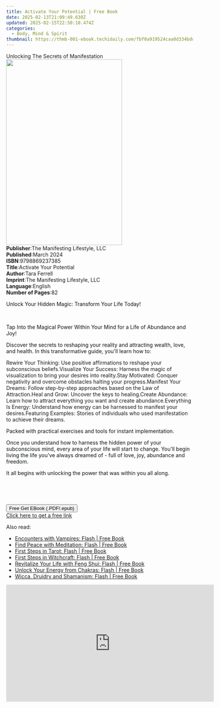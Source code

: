 ```yaml
---
title: Activate Your Potential | Free Book
date: 2025-02-13T21:09:49.630Z
updated: 2025-02-15T22:50:10.474Z
categories:
  - Body, Mind & Spirit
thumbnail: https://thmb-001-ebook.techidaily.com/fbf0a919524caa0d334bdd36cbfce3a35781c62c5883814e322b05527b7d4194.jpg
---
```

<main id="book-container">
  <div class="flex flex-col">
    <div class="book-brief flex-1 py-6 px-4 sm:p-6 md:py-10 md:px-8">
      <!-- brief-->
      <div class="book-brief-main">Unlocking The Secrets of Manifestation</div>
    </div>
    <div
      class="book-meta-info flex-1 grid gap-4 col-start-1 col-end-3 row-start-1 sm:mb-6 sm:grid-cols-4 lg:gap-6 lg:col-start-2 lg:row-end-6 lg:row-span-6 lg:mb-0"
    >
      <div
        class="book-meta-info-left place-content-center mt-4 p-4 text-sm leading-6 col-start-2 col-span-2 dark:text-slate-400"
      >
        <img
          class="w-full h-500 object-cover rounded-lg sm:h-255 sm:col-span-2 lg:col-span-full"
          src="https://img-001-ebook.techidaily.com/48c0b44256bd18ee11b290831830c95c3b878713757929b5f5f2a4329e6873ae.jpg"
          alt=""
          width="312"
          height="500"
        />
      </div>
      <div
        class="book-meta-info-right mt-2 col-start-1 row-start-2 col-span-3 self-center"
      >
        <!-- meta data  -->
        <div class="flex flex-col px-4 md:px-8">
          <div class="flex-1">
            <strong>Publisher</strong>:<span class="px-2"
              >The Manifesting Lifestyle, LLC</span
            >
          </div>
          <div class="flex-1">
            <strong>Published</strong>:<span class="px-2">March 2024</span>
          </div>
          <div class="flex-1">
            <strong>ISBN</strong>:<span class="px-2">9798869237385</span>
          </div>
          <div class="flex-1">
            <strong>Title</strong>:<span class="px-2"
              >Activate Your Potential</span
            >
          </div>
          <div class="flex-1">
            <strong>Author</strong>:<span class="px-2">Tara Ferrell</span>
          </div>
          <div class="flex-1">
            <strong>Imprint</strong>:<span class="px-2"
              >The Manifesting Lifestyle, LLC</span
            >
          </div>
          <div class="flex-1">
            <strong>Language</strong>:<span class="px-2">English</span>
          </div>
          <div class="flex-1">
            <strong>Number of Pages</strong>:<span class="px-2">82</span>
          </div>
        </div>
      </div>
    </div>
    <div class="book-description flex-1 py-6 px-4 sm:p-6 md:py-10 md:px-8">
      <div class="book-description-main">
        <div accordion-content="" id="description">
          <p>
            <span
              style="background-color: rgba(0, 0, 0, 0); color: rgb(15, 17, 17)"
              >Unlock Your Hidden Magic: Transform Your Life Today!
            </span>
          </p>
          <p><br /></p>
          <p>
            <span
              style="background-color: rgba(0, 0, 0, 0); color: rgb(15, 17, 17)"
              >Tap Into the Magical Power Within Your Mind for a Life of
              Abundance and Joy!</span
            >
          </p>
          <p>
            <span
              style="background-color: rgba(0, 0, 0, 0); color: rgb(15, 17, 17)"
              >Discover the secrets to reshaping your reality and attracting
              wealth, love, and health. In this transformative guide, you'll
              learn how to:</span
            >
          </p>
          Rewire Your Thinking:
          <span style="background-color: rgba(0, 0, 0, 0)"
            >Use positive affirmations to reshape your subconscious
            beliefs.</span
          >Visualize Your Success:
          <span style="background-color: rgba(0, 0, 0, 0)"
            >Harness the magic of visualization to bring your desires into
            reality.</span
          >Stay Motivated:<span style="background-color: rgba(0, 0, 0, 0)">
            Conquer negativity and overcome obstacles halting your
            progress.</span
          >Manifest Your Dreams:
          <span style="background-color: rgba(0, 0, 0, 0)"
            >Follow step-by-step approaches based on the Law of
            Attraction.</span
          >Heal and Grow:
          <span style="background-color: rgba(0, 0, 0, 0)"
            >Uncover the keys to healing.</span
          >Create Abundance:<span style="background-color: rgba(0, 0, 0, 0)">
            Learn how to attract everything you want and create abundance.</span
          >Everything Is Energy:<span
            style="background-color: rgba(0, 0, 0, 0)"
          >
            Understand how energy can be harnessed to manifest your
            desires.</span
          >Featuring Examples:<span style="background-color: rgba(0, 0, 0, 0)">
            Stories of individuals who used manifestation to achieve their
            dreams.</span
          >
          <p>
            <span
              style="background-color: rgba(0, 0, 0, 0); color: rgb(15, 17, 17)"
              >Packed with practical exercises and tools for instant
              implementation.</span
            >
          </p>
          <p>
            <span
              style="background-color: rgba(0, 0, 0, 0); color: rgb(15, 17, 17)"
              >Once you understand how to harness the hidden power of your
              subconscious mind, every area of your life will start to change.
              You'll begin living the life you've always dreamed of - full of
              love, joy, abundance and freedom.</span
            >
          </p>
          <p>
            <span
              style="background-color: rgba(0, 0, 0, 0); color: rgb(15, 17, 17)"
              >It all begins with unlocking the power that was within you all
              along.</span
            >
          </p>
          <p><br /></p>
          <p><br /></p>
        </div>
        <div class="accordion-fader"></div>
      </div>
    </div>
    <div class="book-excerpts flex-1 py-6 px-4 sm:p-6 md:py-10 md:px-8"></div>
    <div
      class="book-about-author flex-1 py-6 px-4 sm:p-6 md:py-10 md:px-8"
    ></div>
    <div class="book-free-get flex-1 py-6 px-4 sm:p-6 md:py-10 md:px-8">
      <button
        id="btn-free-get"
        class="bg-blue-500 hover:bg-blue-700 text-white font-bold py-2 px-4 rounded"
      >
        Free Get EBook (.PDF/.epub)
      </button>
      <div id="countdown-display" class="px-2 text-lg mt-2"></div>
      <a
        id="free-link"
        class="hidden bg-blue-500 hover:bg-blue-700 text-white font-bold py-2 px-4 rounded"
        href="https://www.ebooks.com/en-us/book/211259905/activate-your-potential/tara-ferrell/"
        target="_blank"
        >Click here to get a free link</a
      >
    </div>
    <script>
      let countdownTime = 0;
      let countdownInterval = null;
      document
        .getElementById('btn-free-get')
        .addEventListener('click', startCountdown);
      function startCountdown() {
        countdownTime = new Date().getTime() + 60000 * 3;
        countdownInterval = setInterval(updateCountdown, 1000);
        document.getElementById('btn-free-get').disabled = true;
        document
          .getElementById('btn-free-get')
          .classList.add('bg-gray-500', 'cursor-not-allowed');
      }
      function updateCountdown() {
        let currentTime = new Date().getTime();
        let timeLeft = countdownTime - currentTime;
        let secondsLeft = Math.floor(timeLeft / 1000);
        document.getElementById('countdown-display').innerHTML =
          `Remaining time: ${secondsLeft} seconds.`;
        if (secondsLeft <= 0) {
          clearInterval(countdownInterval);
          document.getElementById('btn-free-get').classList.add('hidden');
          document.getElementById('free-link').classList.remove('hidden');
          document.getElementById('countdown-display').innerHTML = '';
        }
      }
    </script>
  </div>
</main>

<ins class="adsbygoogle"
      style="display:block"
      data-ad-client="ca-pub-7571918770474297"
      data-ad-slot="8358498916"
      data-ad-format="auto"
      data-full-width-responsive="true"></ins>
    

<span class="atpl-alsoreadstyle">Also read:</span>
<div><ul>
<li><a href="https://novels-ebooks.techidaily.com/1627866-9781444141306-encounters-with-vampires-flash/"><u>Encounters with Vampires: Flash | Free Book</u></a></li>
<li><a href="https://novels-ebooks.techidaily.com/1627938-9781444140941-find-peace-with-meditation-flash/"><u>Find Peace with Meditation: Flash | Free Book</u></a></li>
<li><a href="https://novels-ebooks.techidaily.com/1627775-9781444141139-first-steps-in-tarot-flash/"><u>First Steps in Tarot: Flash | Free Book</u></a></li>
<li><a href="https://novels-ebooks.techidaily.com/1627863-9781444141146-first-steps-in-witchcraft-flash/"><u>First Steps in Witchcraft: Flash | Free Book</u></a></li>
<li><a href="https://novels-ebooks.techidaily.com/1627785-9781444141283-revitalize-your-life-with-feng-shui-flash/"><u>Revitalize Your Life with Feng Shui: Flash | Free Book</u></a></li>
<li><a href="https://novels-ebooks.techidaily.com/1627776-9781444141153-unlock-your-energy-from-chakras-flash/"><u>Unlock Your Energy from Chakras: Flash | Free Book</u></a></li>
<li><a href="https://novels-ebooks.techidaily.com/1627867-9781444141313-wicca-druidry-and-shamanism-flash/"><u>Wicca, Druidry and Shamanism: Flash | Free Book</u></a></li>
</ul></div>

<!-- affiliate ads begin -->
<iframe width="560" height="315" src="https://www.youtube.com/embed/td3ojuzhloY?si=N_maQNiJWrJp7XZl" title="YouTube video player" frameborder="0" allow="accelerometer; autoplay; clipboard-write; encrypted-media; gyroscope; picture-in-picture; web-share" referrerpolicy="strict-origin-when-cross-origin" allowfullscreen></iframe>
<!-- affiliate ads end -->

